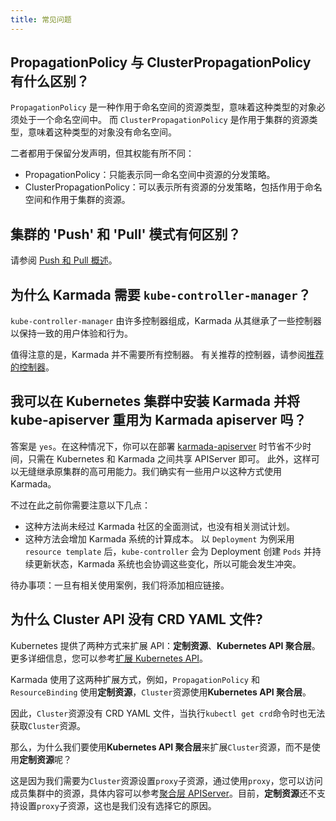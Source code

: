 ```yaml
---
title: 常见问题
---
```


## PropagationPolicy 与 ClusterPropagationPolicy 有什么区别？

`PropagationPolicy` 是一种作用于命名空间的资源类型，意味着这种类型的对象必须处于一个命名空间中。
而 `ClusterPropagationPolicy` 是作用于集群的资源类型，意味着这种类型的对象没有命名空间。

二者都用于保留分发声明，但其权能有所不同：
- PropagationPolicy：只能表示同一命名空间中资源的分发策略。
- ClusterPropagationPolicy：可以表示所有资源的分发策略，包括作用于命名空间和作用于集群的资源。

## 集群的 'Push' 和 'Pull' 模式有何区别？

请参阅 [Push 和 Pull 概述](../userguide/clustermanager/cluster-registration.md#overview-of-cluster-mode)。

## 为什么 Karmada 需要 `kube-controller-manager`？

`kube-controller-manager` 由许多控制器组成，Karmada 从其继承了一些控制器以保持一致的用户体验和行为。

值得注意的是，Karmada 并不需要所有控制器。
有关推荐的控制器，请参阅[推荐的控制器](../administrator/configuration/configure-controllers.md#recommended-controllers)。


## 我可以在 Kubernetes 集群中安装 Karmada 并将 kube-apiserver 重用为 Karmada apiserver 吗？

答案是 `yes`。在这种情况下，你可以在部署
[karmada-apiserver](https://github.com/karmada-io/karmada/blob/master/artifacts/deploy/karmada-apiserver.yaml)
时节省不少时间，只需在 Kubernetes 和 Karmada 之间共享 APIServer 即可。
此外，这样可以无缝继承原集群的高可用能力。我们确实有一些用户以这种方式使用 Karmada。

不过在此之前你需要注意以下几点：

- 这种方法尚未经过 Karmada 社区的全面测试，也没有相关测试计划。
- 这种方法会增加 Karmada 系统的计算成本。
  以 `Deployment` 为例采用 `resource template` 后，`kube-controller` 会为 Deployment 创建 `Pods` 并持续更新状态，Karmada 系统也会协调这些变化，所以可能会发生冲突。

待办事项：一旦有相关使用案例，我们将添加相应链接。

## 为什么 Cluster API 没有 CRD YAML 文件?

Kubernetes 提供了两种方式来扩展 API：**定制资源**、**Kubernetes API 聚合层**。更多详细信息，您可以参考[扩展 Kubernetes API](https://kubernetes.io/docs/concepts/extend-kubernetes/)。

Karmada 使用了这两种扩展方式，例如，`PropagationPolicy` 和 `ResourceBinding` 使用**定制资源**，`Cluster`资源使用**Kubernetes API 聚合层**。

因此，`Cluster`资源没有 CRD YAML 文件，当执行`kubectl get crd`命令时也无法获取`Cluster`资源。

那么，为什么我们要使用**Kubernetes API 聚合层**来扩展`Cluster`资源，而不是使用**定制资源**呢？

这是因为我们需要为`Cluster`资源设置`proxy`子资源，通过使用`proxy`，您可以访问成员集群中的资源，具体内容可以参考[聚合层 APIServer](https://karmada.io/zh/docs/next/userguide/globalview/aggregated-api-endpoint)。目前，**定制资源**还不支持设置`proxy`子资源，这也是我们没有选择它的原因。
